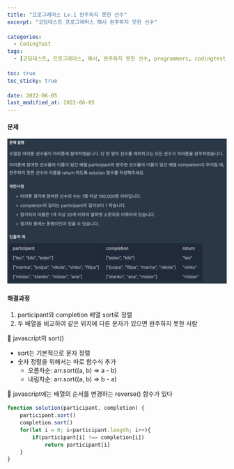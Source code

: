 ```yaml
---
title: "프로그래머스 Lv.1 완주하지 못한 선수"
excerpt: "코딩테스트 프로그래머스 해시 완주하지 못한 선수"

categories:
  - CodingTest
tags:
  - [코딩테스트, 프로그래머스, 해시, 완주하지 못한 선수, programmers, codingtest, 코딩테스트 연습]

toc: true
toc_sticky: true
 
date: 2022-06-05
last_modified_at: 2022-06-05
---
```


#### 문제
![14](/assets/images/14.png)

#### 해결과정
1. participant와 completion 배열 sort로 정렬
2. 두 배열을 비교하여 같은 위치에 다른 문자가 있으면 완주하지 못한 사람

:pushpin: javascript의 sort()
* sort는 기본적으로 문자 정렬
* 숫자 정렬을 위해서는 따로 함수식 추가
  * 오름차순: arr.sort((a, b) => a - b)
  * 내림차순: arr.sort((a, b) => b - a)

:bell: javascript에는 배열의 순서를 변경하는 reverse() 함수가 있다

```javascript
function solution(participant, completion) {
    participant.sort()
    completion.sort()
    for(let i = 0; i<participant.length; i++){
        if(participant[i] !== completion[i])
            return participant[i]
    }
}
```
